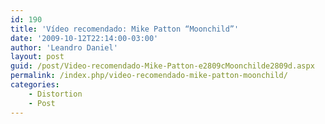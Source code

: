 ```yaml
---
id: 190
title: 'Vídeo recomendado: Mike Patton “Moonchild”'
date: '2009-10-12T22:14:00-03:00'
author: 'Leandro Daniel'
layout: post
guid: /post/Video-recomendado-Mike-Patton-e2809cMoonchilde2809d.aspx
permalink: /index.php/video-recomendado-mike-patton-moonchild/
categories:
    - Distortion
    - Post
---
```


<object height="405" width="640"><param name="movie" value="http://www.youtube.com/v/8Un6pmJK_ZE&hl=pt-br&fs=1&color1=0x2b405b&color2=0x6b8ab6&border=1"></param><param name="allowFullScreen" value="true"></param><param name="allowscriptaccess" value="always"></param><embed allowfullscreen="true" allowscriptaccess="always" height="405" src="http://www.youtube.com/v/qPsXRiV6yo4&hl=pt-br&fs=1&color1=0x2b405b&color2=0x6b8ab6&border=1" type="application/x-shockwave-flash" width="640"></embed></object>